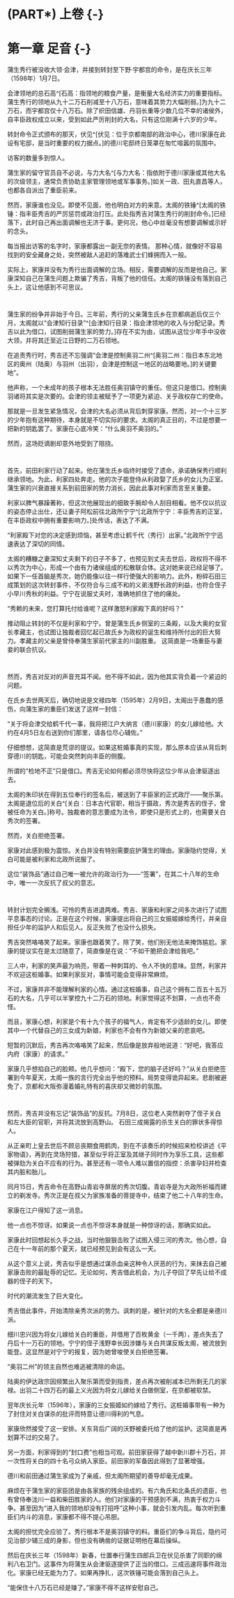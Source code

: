 # (PART\*) 上卷 {-}

# 第一章 足音 {-}

蒲生秀行被没收大领·会津，并接到转封至下野·宇都宫的命令，是在庆长三年（1598年）1月7日。

会津领地的总石高^[石高：指领地的粮食产量，是衡量大名经济实力的重要指标。蒲生秀行的领地从九十二万石削减至十八万石，意味着其势力大幅削弱。]为九十二万石，而宇都宫仅十八万石。除了织田信雄、丹羽长重等少数几位不幸的诸侯外，自丰臣政权成立以来，受到如此严厉削封的大名，只有这位刚满十六岁的少年。

转封命令正式颁布的那天，伏见^[伏见：位于京都南部的政治中心，德川家康在此设有宅邸，是当时重要的权力据点。]的德川宅邸终日笼罩在匆忙喧嚣的氛围中。

访客的数量多到惊人。

蒲生家的留守官员自不必说，与力大名^[与力大名：指依附于德川家康或其他大名的次级领主，通常负责协助主家管理领地或军事事务。]如关一政、田丸直昌等人，也都各自派出了重臣前来。

然而，家康谁也没见。即使不见面，他也明白对方的来意。太阁的铁锤^[太阁的铁锤：指丰臣秀吉的严厉惩罚或政治打压。此处指秀吉对蒲生秀行的削封命令。]已经落下，此时自己再出面调解也无济于事。更何况，他心中丝毫没有想要调解或示好的念头。

每当报出访客的名字时，家康都露出一副无奈的表情。
那种心情，就像好不容易找到的安全藏身之处，突然被敌人追赶的落难武士们蜂拥而入一般。

实际上，家康并没有为秀行出面调解的立场。相反，需要调解的反而是他自己。家康深知自己在蒲生问题上欺骗了秀吉，背叛了他的信任。太阁的铁锤没有落到自己头上，这让他感到不可思议。

<p style="margin-bottom: 3em;"></p>

蒲生家的纷争并非始于今日。三年前，秀行的父亲蒲生氏乡在京都病逝后仅三个月，太阁就以“会津知行目录”^[会津知行目录：指会津领地的收入与分配记录。秀吉以此为借口，试图削弱蒲生家的势力。]存在不实为由，试图从这位少年手中没收大领，并将其迁至近江日野的二万石领地。

在追责秀行时，秀吉还不忘强调“会津是控制奥羽二州^[奥羽二州：指日本东北地区的奥州（陆奥）与羽州（出羽），会津是控制这一地区的战略要地。]的关键要地”。

他声称，一个未成年的孩子根本无法胜任奥羽镇守的重任。但这只是借口。控制奥羽诸将其实是次要的。会津的领主被赋予了一项更为紧迫、关乎政权存亡的使命。

那就是一旦发生紧急情况，会津的大名必须从背后刺穿家康。然而，对一个十三岁的少年抱有这种期待，本身就是不切实际的要求。太阁的真正目的，不过是想要一把新的钥匙罢了。家康在心底冷笑：“什么奥羽不奥羽的。”

然而，这场贬谪剧却意外地受到了阻挠。

<p style="margin-bottom: 3em;"></p>

首先，前田利家行动了起来。他在蒲生氏乡临终时接受了遗命，承诺确保秀行顺利继承领地。为此，利家四处奔走。他的次子能登侍从利政娶了氏乡的女儿为正室。蒲生家的兴衰直接关系到前田家的势力消长，因此此事对利家而言至关重要。

利家以脾气暴躁著称，但这次他展现出的细致手腕却令人刮目相看。他不仅以抗议的姿态停止出仕，还让妻子阿松前往北政所宁宁^[北政所宁宁：丰臣秀吉的正室，在丰臣政权中拥有重要影响力。]处传话，表达了不满。

“利家殿下对您的决定感到烦恼，甚至考虑让鹤千代（秀行）出家。”北政所宁宁迅速表达了深切的同情。

太阁的糟糠之妻深知丈夫剩下的日子不多了，也预见到丈夫去世后，政权将不得不以秀次为中心，形成一个由有力诸侯组成的松散联合体。这对她来说已经足够了。如果下一任首脑是秀次，她仍能像以往一样行使强大的影响力。此外，粉碎石田三成策划的这次转封事件，不仅符合与三成不和的义弟浅野长政的利益，也符合侄子小早川秀秋的利益。宁宁在说服丈夫时，准确地抓住了他的痛处。

“秀赖的未来，您打算托付给谁呢？这样激怒利家殿下真的好吗？”

推动阻止转封的不仅是利家和宁宁。曾是蒲生氏乡侧室的三条殿，以及大奥的女官长孝藏主，也试图让独裁者回忆起已故氏乡为政权的诞生和维持所付出的巨大努力。孝藏主的父亲是曾侍奉蒲生家前代家主的川副胜重。
这简直是一场重臣与妻妾的联合抗议。

<p style="margin-bottom: 3em;"></p>

然而，秀吉对反对的声音充耳不闻。他不得不如此，因为他其实背负着一个紧迫的问题。

在氏乡去世两天后，确切地说是文禄四年（1595年）2月9日，太阁出于愚蠢的感伤，向蒲生家的重臣们发送了这样一封信：

“关于将会津交给鹤千代一事，我将把江户大纳言（德川家康）的女儿嫁给他。大约在4月5日左右送到你们那里，请各位尽心辅佐。”

仔细想想，这简直是荒谬的提议。如果这桩婚事真的实现，那么原本应该从背后刺穿德川的钥匙，可能会突然刺向丰臣的侧腹。

所谓的“检地不正”只是借口。秀吉无论如何都必须尽快将这位少年从会津驱逐出去。

太阁的朱印状在得到五位奉行的签名后，被送到了丰臣家的正式政厅——聚乐第。太阁是退位后的关白^[关白：日本古代官职，相当于摄政，秀次是秀吉的侄子，曾被任命为关白。]称号。独裁者的意志要成为法令，即使只是形式上的，也需要关白秀次的签署。

然而，关白拒绝签署。

家康对此感到极为震惊。关白并没有特别需要庇护蒲生的理由。家康隐约觉得，关白可能是被利家和北政所说服了。

这位“装饰品”通过自己唯一被允许的政治行为——“签署”，在其二十八年的生命中，唯一一次反抗了叔父的意志。

<p style="margin-bottom: 3em;"></p>

转封计划完全搁浅。可怜的秀吉进退两难。秀吉、家康和利家之间多次进行了试图平息事态的讨论。正是在这个时候，家康提出将自己的三女振姬嫁给秀行，并亲自担任少年的监护人和后见人。反正失败了也没什么损失。

秀吉突然咯咯笑了起来。家康也跟着笑了。除了笑，他们别无他法来掩饰尴尬。家康的提议实在是太过随意了，简直像是在说：“不如干脆把会津给我吧。”

三人中，利家的笑声最为响亮，带着一种刺耳的、令人不快的意味。显然，利家并不欢迎这桩婚事。如果利家反对，事情可能会变得非常麻烦。

不过，家康并非不能理解利家的心情。通过这桩婚事，自己这个拥有二百五十五万石的大名，几乎可以半掌控九十二万石的领地。利家觉得这不划算，一点也不奇怪。

而且，家康心想，利家是个有十九个孩子的福气人，肯定有不少适龄的女儿。即使其中一个代替自己的三女成为新娘，利家也不会有作为新娘父亲的悲哀吧。

短暂的沉默后，秀吉再次咯咯笑了起来，然后像是放弃般地说道：“好吧，我答应内府（家康）的请求。”

家康几乎想掐自己的脸颊。他几乎想问：“殿下，您的脑子还好吗？”从关白拒绝签署到今年夏天，太阁一族的言行完全出乎他的预料。局势变得诡异起来。悲剧被避免了，京都和大阪弥漫着婚礼特有的喜庆却又微妙的氛围。

<p style="margin-bottom: 3em;"></p>

然而，秀吉并没有忘记“装饰品”的反抗。7月8日，这位老人突然剥夺了侄子关白和左大臣的官职，并将其流放到高野山。
石田三成揭露的杀生关白的罪状多得惊人。

从正亲町上皇去世后不顾忌丧期食用鹤肉，到在不该奏乐的时候招来检校讲述《平家物语》，再到在灵场狩猎，甚至似乎将正室及其继子同时作为享乐工具，这些都被弹劾为关白不应有的行为。甚至还有一项令人难以置信的指控：杀害孕妇并检查其内脏和胎儿。

同月15日，秀吉命令在高野山青岩寺屏居的秀次切腹。青岩寺是为大政所祈福而建立的剃发寺。秀次正是在叔父为家族准备的菩提寺中，结束了他二十八年的生命。

家康在江户得知了这一消息。

他一点也不惊讶。如果说一点也不惊讶本身就是一种惊讶的话，那确实如此。

家康此时回想起长久手之战，当时他狠狠击败了试图入侵三河的秀次。他心想，自己在十一年前的那个夏天，就已经预见到会有这么一天。

从这个意义上说，秀吉似乎是想通过谋杀血亲这种令人厌恶的行为，来抹去自己被家康击败的最耻辱的记忆。无论如何，秀吉借此机会，为儿子夺回了早先让给不成器的侄子的天下。

时代的潮流发生了巨大变化。

秀吉借此事件，开始清除亲秀次派的势力。讽刺的是，被针对的大名全都是亲德川派。

细川忠兴因为将女儿嫁给关白的重臣，并借用了百枚黄金（一千两），差点失去了丹后十一万石的领地。宁宁的侄子浅野幸长因涉嫌与关白共谋反叛太阁，被流放到能登。这显然是对宁宁的报复，因为她曾唆使关白拒绝签署。

“奥羽二州”的领主自然也难逃被清除的命运。

陆奥的伊达政宗因频繁出入聚乐第而受到指责，差点再次被削减本已所剩无几的家禄。出羽二十四万石的最上义光因为将女儿嫁给关白做侧室，在京都被软禁。

翌年庆长元年（1596年），家康的三女振姬如约嫁给了秀行。这桩婚事带有一种为了封住对关白谋杀的批评而特意让德川得利的气息。

家康欣然接受了这一安排。关东背后广阔的沃野被委托给了他的监护。这简直是再划算不过的交易了。

另一方面，利家得到的“封口费”也相当可观。前田家获得了越中新川郡十万石，并一次性将关白的四十名弓众纳入家臣。前田家的军备因此得到了显著增强。

德川和前田通过蒲生家成为了亲戚，但太阁所期望的善导却毫无成果。

麻烦在于蒲生家的家臣团是由各家族的残余组成的。有六角氏和北条氏的遗臣，也有曾侍奉泷川一益和柴田胜家的人。他们对家康的干预感到不满，热衷于权力斗争。甚至因为“进入我的领地却没有打招呼”这种小事，就会引发内乱。每次听到重臣们内斗的消息，家康都不得不提心吊胆。

太阁的担忧完全应验了。秀行根本不是奥羽镇守的料。重臣们的争斗背后，隐约可见治部少辅三成的身影，但也没有确凿的证据证明他在幕后操纵。

然后在庆长三年（1598年）新春，仕置奉行蒲生四郎兵卫在伏见杀害了同职的绵利八右卫门。这事件为将蒲生从会津驱逐提供了正当的借口。三成迅速将事件政治化。家康已经无能为力了。如果再挣扎，这次铁锤可能会落到自己头上。

“能保住十八万石已经是赚了。”家康不得不这样安慰自己。








